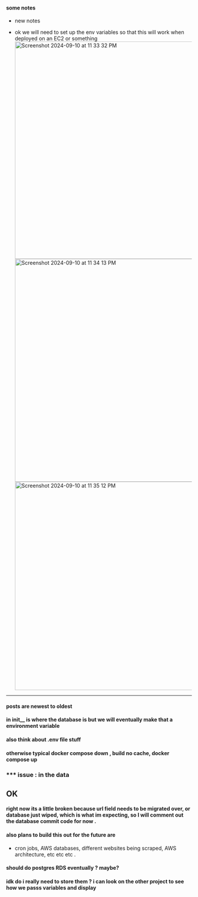#### some notes
- new notes 

- ok we will need to set up the env variables so that this will work when deployed on an EC2 or something
<img width="588" alt="Screenshot 2024-09-10 at 11 33 32 PM" src="https://github.com/user-attachments/assets/e1805b65-66f0-421e-a908-b75989719748"><img width="603" alt="Screenshot 2024-09-10 at 11 34 13 PM" src="https://github.com/user-attachments/assets/bfc8da28-49c6-420d-ac9b-20fff7148e98"><img width="564" alt="Screenshot 2024-09-10 at 11 35 12 PM" src="https://github.com/user-attachments/assets/7c888592-bd73-4904-9df2-ed04997b1a0f">



---------------------------------------------------------------
#### posts are newest to oldest 

#### in init__ is where the database is but we will eventually make that a environment variable 

#### also think about .env file stuff 

#### otherwise typical docker compose down , build no cache, docker compose up 

### *** issue : in the data 

## OK 

#### right now its a little broken because url field needs to be migrated over, or database just wiped, which is what im expecting, so I will comment out the database commit code for now .

#### also plans to build this out for the future are 
- cron jobs, AWS databases, different websites being scraped, AWS architecture, etc etc etc .

#### should do postgres  RDS eventually ? maybe?
 #### idk do i really need to store them ? i can look on the other project to see how we passs variables and display
